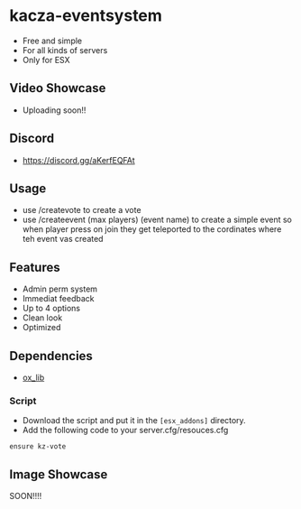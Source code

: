 # kacza-eventsystem
- Free and simple
- For all kinds of servers
- Only for ESX
## Video Showcase
- Uploading soon!!
## Discord
- https://discord.gg/aKerfEQFAt
## Usage
- use /createvote to create a vote
- use /createevent (max players) (event name) to create a simple event so when player press on join they get teleported to the cordinates where teh event vas created
## Features
- Admin perm system
- Immediat feedback
- Up to 4 options
- Clean look
- Optimized
## Dependencies
- [ox_lib](https://github.com/overextended/ox_lib)

### Script
- Download the script and put it in the `[esx_addons]` directory.
- Add the following code to your server.cfg/resouces.cfg
```
ensure kz-vote
```
## Image Showcase
SOON!!!!
